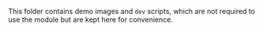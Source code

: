 This folder contains demo images and `dev` scripts, which are not required to use the module but are kept here for convenience.
